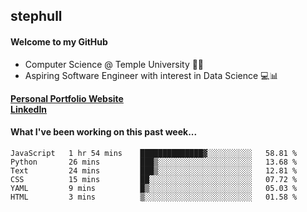 ## stephull

#### Welcome to my GitHub
  * Computer Science @ Temple University 🍒🦉
  * Aspiring Software Engineer with interest in Data Science 💻📊

<a href="http://stephull.github.io" target="_blank"><b>Personal Portfolio Website</b></a>
<br />
<a href="https://linkedin.com/in/shullender/" target="_blank"><b>LinkedIn</b></a>

#### What I've been working on this past week...
<!--START_SECTION:waka-->

```text
JavaScript   1 hr 54 mins    ██████████████▓░░░░░░░░░░   58.81 %
Python       26 mins         ███▒░░░░░░░░░░░░░░░░░░░░░   13.68 %
Text         24 mins         ███▒░░░░░░░░░░░░░░░░░░░░░   12.81 %
CSS          15 mins         ██░░░░░░░░░░░░░░░░░░░░░░░   07.72 %
YAML         9 mins          █▒░░░░░░░░░░░░░░░░░░░░░░░   05.03 %
HTML         3 mins          ▒░░░░░░░░░░░░░░░░░░░░░░░░   01.58 %
```

<!--END_SECTION:waka-->
